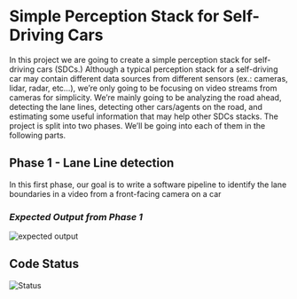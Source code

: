 # Simple Perception Stack for Self-Driving Cars
In this project we are going to create a simple perception stack for self-driving cars (SDCs.) Although a typical perception stack for a self-driving car may contain different data sources from different sensors (ex.: cameras, lidar, radar, etc…), we’re only going to be focusing on video streams from cameras for simplicity. We’re mainly going to be analyzing the road ahead, detecting the lane lines, detecting other cars/agents on the road, and estimating some useful information that may help other SDCs stacks. The project is split into two phases. We’ll be going into each of them in the following parts.
## Phase 1 - Lane Line detection
In this first phase, our goal is to write a software pipeline to identify the lane boundaries in a video from a front-facing camera on a car
### _Expected Output from Phase 1_
![expected output](https://user-images.githubusercontent.com/54672453/163658944-d04f1d58-98ae-4017-b196-ba660c7d4a1b.png)

## Code Status
![Status](https://img.shields.io/badge/Status-not%20finished-red)
